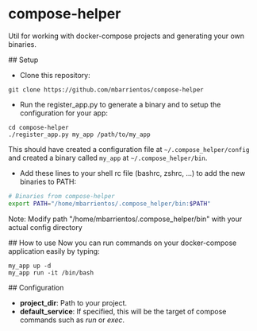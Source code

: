 # compose-helper
Util for working with docker-compose projects and generating your own binaries.

## Setup
* Clone this repository:
```shell
git clone https://github.com/mbarrientos/compose-helper
```

* Run the register_app.py to generate a binary and to setup the configuration for your app:
```shell
cd compose-helper
./register_app.py my_app /path/to/my_app
```
This should have created a configuration file at `~/.compose_helper/config` and created a binary called `my_app` at `~/.compose_helper/bin`.

* Add these lines to your shell rc file (bashrc, zshrc, ...) to add the new binaries to PATH:
```bash
# Binaries from compose-helper
export PATH="/home/mbarrientos/.compose_helper/bin:$PATH"
```
Note: Modify path "/home/mbarrientos/.compose_helper/bin" with your actual config directory

## How to use
Now you can run commands on your docker-compose application easily by typing:
```
my_app up -d
my_app run -it /bin/bash
```

## Configuration
* **project_dir**: Path to your project.
* **default_service**: If specified, this will be the target of compose commands such as *run* or *exec*.
